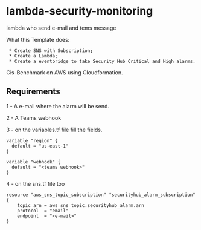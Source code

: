 # lambda-security-monitoring
lambda who send e-mail and tems message

What this Template does:

     * Create SNS with Subscription;
     * Create a Lambda;
     * Create a eventbridge to take Security Hub Critical and High alarms.


Cis-Benchmark on AWS using Cloudformation.


## Requirements

1 - A e-mail where the alarm will be send.

2 - A Teams webhook

3 - on the variables.tf file fill the fields.
```
variable "region" {
  default = "us-east-1"
}

variable "webhook" {
  default = "<teams webhook>"
}
```

4 - on the sns.tf file too

```
resource "aws_sns_topic_subscription" "securityhub_alarm_subscription" {
    topic_arn = aws_sns_topic.securityhub_alarm.arn
    protocol  = "email"
    endpoint  = "<e-mail>"
}
```
